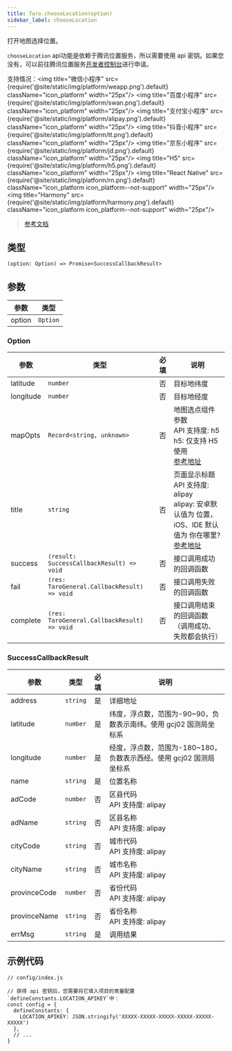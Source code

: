 ```yaml
---
title: Taro.chooseLocation(option)
sidebar_label: chooseLocation
---
```


打开地图选择位置。

`chooseLocation` api功能是依赖于腾讯位置服务，所以需要使用 api 密钥。如果您没有，可以前往腾讯位置服务[开发者控制台](https://lbs.qq.com/console/mykey.html?console=mykey)进行申请。

支持情况：<img title="微信小程序" src={require('@site/static/img/platform/weapp.png').default} className="icon_platform" width="25px"/> <img title="百度小程序" src={require('@site/static/img/platform/swan.png').default} className="icon_platform" width="25px"/> <img title="支付宝小程序" src={require('@site/static/img/platform/alipay.png').default} className="icon_platform" width="25px"/> <img title="抖音小程序" src={require('@site/static/img/platform/tt.png').default} className="icon_platform" width="25px"/> <img title="京东小程序" src={require('@site/static/img/platform/jd.png').default} className="icon_platform" width="25px"/> <img title="H5" src={require('@site/static/img/platform/h5.png').default} className="icon_platform" width="25px"/> <img title="React Native" src={require('@site/static/img/platform/rn.png').default} className="icon_platform icon_platform--not-support" width="25px"/> <img title="Harmony" src={require('@site/static/img/platform/harmony.png').default} className="icon_platform icon_platform--not-support" width="25px"/>

> [参考文档](https://developers.weixin.qq.com/miniprogram/dev/api/location/wx.chooseLocation.html)

## 类型

```tsx
(option: Option) => Promise<SuccessCallbackResult>
```

## 参数

| 参数 | 类型 |
| --- | --- |
| option | `Option` |

### Option

| 参数 | 类型 | 必填 | 说明 |
| --- | --- | :---: | --- |
| latitude | `number` | 否 | 目标地纬度 |
| longitude | `number` | 否 | 目标地经度 |
| mapOpts | `Record<string, unknown>` | 否 | 地图选点组件参数<br />API 支持度: h5<br />h5: 仅支持 H5 使用<br />[参考地址](https://lbs.qq.com/webApi/component/componentGuide/componentPicker) |
| title | `string` | 否 | 页面显示标题<br />API 支持度: alipay<br />alipay: 安卓默认值为 位置，iOS、IDE 默认值为 你在哪里?<br />[参考地址](https://opendocs.alipay.com/mini/api/location?pathHash=951b46a1) |
| success | `(result: SuccessCallbackResult) => void` | 否 | 接口调用成功的回调函数 |
| fail | `(res: TaroGeneral.CallbackResult) => void` | 否 | 接口调用失败的回调函数 |
| complete | `(res: TaroGeneral.CallbackResult) => void` | 否 | 接口调用结束的回调函数（调用成功、失败都会执行） |

### SuccessCallbackResult

| 参数 | 类型 | 必填 | 说明 |
| --- | --- | :---: | --- |
| address | `string` | 是 | 详细地址 |
| latitude | `number` | 是 | 纬度，浮点数，范围为-90~90，负数表示南纬。使用 gcj02 国测局坐标系 |
| longitude | `number` | 是 | 经度，浮点数，范围为-180~180，负数表示西经。使用 gcj02 国测局坐标系 |
| name | `string` | 是 | 位置名称 |
| adCode | `number` | 否 | 区县代码<br />API 支持度: alipay |
| adName | `string` | 否 | 区县名称<br />API 支持度: alipay |
| cityCode | `string` | 否 | 城市代码<br />API 支持度: alipay |
| cityName | `string` | 否 | 城市名称<br />API 支持度: alipay |
| provinceCode | `number` | 否 | 省份代码<br />API 支持度: alipay |
| provinceName | `string` | 否 | 省份名称<br />API 支持度: alipay |
| errMsg | `string` | 是 | 调用结果 |

## 示例代码

```tsx
// config/index.js

// 获得 api 密钥后，您需要将它填入项目的常量配置`defineConstants.LOCATION_APIKEY`中：
const config = {
  defineConstants: {
    LOCATION_APIKEY: JSON.stringify('XXXXX-XXXXX-XXXXX-XXXXX-XXXXX-XXXXX')
  },
  // ...
}
```
